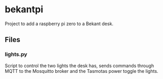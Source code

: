 # bekantpi
Project to add a raspberry pi zero to a Bekant desk.

## Files
### lights.py
Script to control the two lights the desk has, sends commands through MQTT to the Mosquitto broker and the Tasmotas power toggle the lights.

